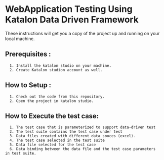 # WebApplication Testing Using Katalon Data Driven Framework

These instructions will get you a copy of the project up and running on your local machine.

## Prerequisites :
      1. Install the katalon studio on your machine.
      2. Create Katalon studion account as well.
      
## How to Setup :
      1. Check out the code from this repository.
      2. Open the project in katalon studio.
      
## How to Execute the test case:
      1. The test case that is parameterized to support data-driven test
      2. The test suite contains the test case under test
      3. Data files created with different data souces (excel).
      4. The test case selected in the test suite
      5. Data file selected for the test case
      6. Data binding between the data file and the test case parameters in test suite.
      
      
